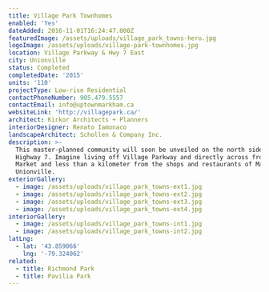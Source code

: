 ```yaml
---
title: Village Park Townhomes
enabled: 'Yes'
dateAdded: 2016-11-01T16:24:47.000Z
featuredImage: /assets/uploads/village_park_towns-hero.jpg
logoImage: /assets/uploads/village-park-townhomes.jpg
location: Village Parkway & Hwy 7 East
city: Unionville
status: Completed
completedDate: '2015'
units: '110'
projectType: Low-rise Residential
contactPhoneNumber: 905.479.5557
contactEmail: info@uptownmarkham.ca
websiteLink: 'http://villagepark.ca/'
architect: Kirkor Architects + Planners
interiorDesigner: Renato Iamonaco
landscapeArchitect: Schollen & Company Inc.
description: >-
  This master-planned community will soon be unveiled on the north side of
  Highway 7. Imagine living off Village Parkway and directly across from Uptown
  Market and less than a kilometer from the shops and restaurants of Main Street
  Unionville.
exteriorGallery:
  - image: /assets/uploads/village_park_towns-ext1.jpg
  - image: /assets/uploads/village_park_towns-ext2.jpg
  - image: /assets/uploads/village_park_towns-ext3.jpg
  - image: /assets/uploads/village_park_towns-ext4.jpg
interiorGallery:
  - image: /assets/uploads/village_park_towns-int1.jpg
  - image: /assets/uploads/village_park_towns-int2.jpg
latLng:
  - lat: '43.859066'
    lng: '-79.324062'
related:
  - title: Richmond Park
  - title: Pavilia Park
---
```


